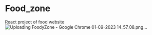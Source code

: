# Food_zone
React project of food website
![Uploading FoodyZone - Google Chrome 01-09-2023 14_57_08.png…]()
